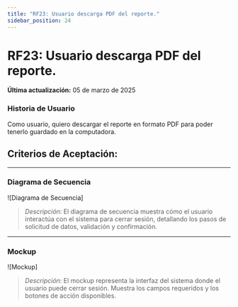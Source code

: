 ```yaml
---
title: "RF23: Usuario descarga PDF del reporte."  
sidebar_position: 24
---
```


# RF23: Usuario descarga PDF del reporte.

**Última actualización:** 05 de marzo de 2025

### Historia de Usuario

Como usuario, quiero descargar el reporte en formato PDF para poder tenerlo guardado en la computadora.

  **Criterios de Aceptación:**
  - 

---

### Diagrama de Secuencia

![Diagrama de Secuencia] 

> *Descripción*: El diagrama de secuencia muestra cómo el usuario interactúa con el sistema para cerrar sesión, detallando los pasos de solicitud de datos, validación y confirmación.

---

### Mockup

![Mockup]

> *Descripción*: El mockup representa la interfaz del sistema donde el usuario puede cerrar sesión. Muestra los campos requeridos y los botones de acción disponibles.
